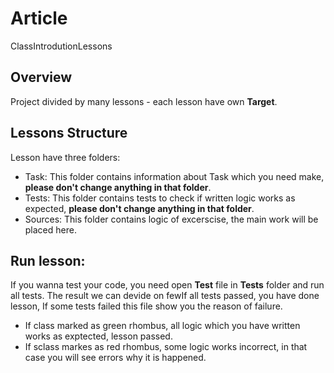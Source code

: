 # Article

ClassIntrodutionLessons

## Overview

Project divided by many lessons - each lesson have own **Target**.

## Lessons Structure

Lesson have three folders:

- Task: This folder contains information about Task which you need make, **please don't change anything in that folder**.
- Tests: This folder contains tests to check if written logic works as expected, **please don't change anything in that folder**.
- Sources: This folder contains logic of excerscise, the main work will be placed here.

## Run lesson:

If you wanna test your code, you need open **Test** file in **Tests** folder and run all tests. 
The result we can devide on fewIf all tests passed, you have done lesson, If some tests failed this file show you the reason of failure.

- If class marked as green rhombus, all logic which you have written works as exptected, lesson passed.
- If sclass markes as red rhombus, some logic works incorrect, in that case you will see errors why it is happened.



